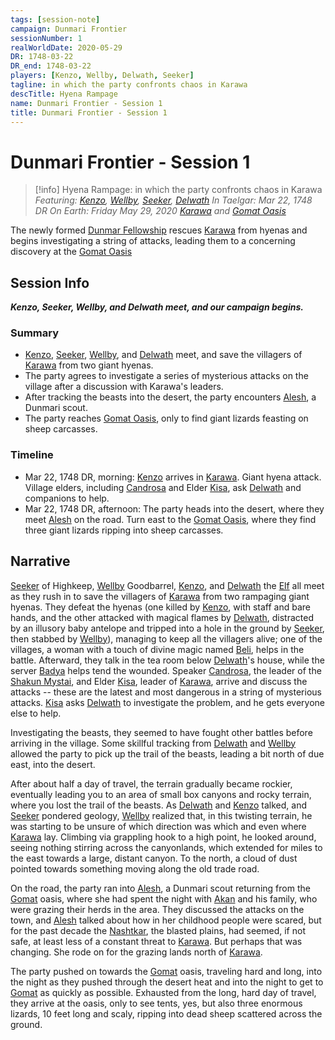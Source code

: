 ```yaml
---
tags: [session-note]
campaign: Dunmari Frontier
sessionNumber: 1
realWorldDate: 2020-05-29
DR: 1748-03-22
DR_end: 1748-03-22
players: [Kenzo, Wellby, Delwath, Seeker]
tagline: in which the party confronts chaos in Karawa
descTitle: Hyena Rampage
name: Dunmari Frontier - Session 1
title: Dunmari Frontier - Session 1
---
```

# Dunmari Frontier - Session 1

>[!info] Hyena Rampage: in which the party confronts chaos in Karawa
> *Featuring: [Kenzo](<../../../people/pcs/dunmar-fellowship/kenzo.md>), [Wellby](<../../../people/pcs/dunmar-fellowship/wellby.md>), [Seeker](<../../../people/pcs/dunmar-fellowship/seeker.md>), [Delwath](<../../../people/pcs/dunmar-fellowship/delwath.md>)*
> *In Taelgar: Mar 22, 1748 DR*
> *On Earth: Friday May 29, 2020*
> *[Karawa](<../../../gazetteer/greater-dunmar/realms/dunmar/eastern-dunmar/karawa.md>) and [Gomat Oasis](<../../../gazetteer/greater-dunmar/dunmari-basin/gomat.md>)*

The newly formed [Dunmar Fellowship](<../../../people/pcs/dunmar-fellowship/dunmar-fellowship.md>) rescues [Karawa](<../../../gazetteer/greater-dunmar/realms/dunmar/eastern-dunmar/karawa.md>) from hyenas and begins investigating a string of attacks, leading them to a concerning discovery at the [Gomat Oasis](<../../../gazetteer/greater-dunmar/dunmari-basin/gomat.md>)
## Session Info

***Kenzo, Seeker, Wellby, and Delwath meet, and our campaign begins.***
### Summary
- [Kenzo](<../../../people/pcs/dunmar-fellowship/kenzo.md>), [Seeker](<../../../people/pcs/dunmar-fellowship/seeker.md>), [Wellby](<../../../people/pcs/dunmar-fellowship/wellby.md>), and [Delwath](<../../../people/pcs/dunmar-fellowship/delwath.md>) meet, and save the villagers of [Karawa](<../../../gazetteer/greater-dunmar/realms/dunmar/eastern-dunmar/karawa.md>) from two giant hyenas.
- The party agrees to investigate a series of mysterious attacks on the village after a discussion with Karawa's leaders.
- After tracking the beasts into the desert, the party encounters [Alesh](<../../../people/dunmari/alesh.md>), a Dunmari scout.
- The party reaches [Gomat Oasis](<../../../gazetteer/greater-dunmar/dunmari-basin/gomat.md>), only to find giant lizards feasting on sheep carcasses.
### Timeline
- Mar 22, 1748 DR, morning: [Kenzo](<../../../people/pcs/dunmar-fellowship/kenzo.md>) arrives in [Karawa](<../../../gazetteer/greater-dunmar/realms/dunmar/eastern-dunmar/karawa.md>). Giant hyena attack. Village elders, including [Candrosa](<../../../people/dunmari/candrosa.md>) and Elder [Kisa](<../../../people/dunmari/kisa.md>), ask [Delwath](<../../../people/pcs/dunmar-fellowship/delwath.md>) and companions to help. 
- Mar 22, 1748 DR, afternoon: The party heads into the desert, where they meet [Alesh](<../../../people/dunmari/alesh.md>) on the road.  Turn east to the [Gomat Oasis](<../../../gazetteer/greater-dunmar/dunmari-basin/gomat.md>), where they find three giant lizards ripping into sheep carcasses.
## Narrative
[Seeker](<../../../people/pcs/dunmar-fellowship/seeker.md>) of Highkeep, [Wellby](<../../../people/pcs/dunmar-fellowship/wellby.md>) Goodbarrel, [Kenzo](<../../../people/pcs/dunmar-fellowship/kenzo.md>), and [Delwath](<../../../people/pcs/dunmar-fellowship/delwath.md>) the [Elf](<../../../species/children-of-the-embodied-gods/elves/elves.md>) all meet as they rush in to save the villagers of [Karawa](<../../../gazetteer/greater-dunmar/realms/dunmar/eastern-dunmar/karawa.md>) from two rampaging giant hyenas. They defeat the hyenas (one killed by [Kenzo](<../../../people/pcs/dunmar-fellowship/kenzo.md>), with staff and bare hands, and the other attacked with magical flames by [Delwath](<../../../people/pcs/dunmar-fellowship/delwath.md>), distracted by an illusory baby antelope and tripped into a hole in the ground by [Seeker](<../../../people/pcs/dunmar-fellowship/seeker.md>), then stabbed by [Wellby](<../../../people/pcs/dunmar-fellowship/wellby.md>)), managing to keep all the villagers alive; one of the villages, a woman with a touch of divine magic named [Beli](<../../../people/dunmari/beli.md>), helps in the battle. Afterward, they talk in the tea room below [Delwath](<../../../people/pcs/dunmar-fellowship/delwath.md>)'s house, while the server [Badya](<../../../people/dunmari/badya.md>) helps tend the wounded. Speaker [Candrosa](<../../../people/dunmari/candrosa.md>), the leader of the [Shakun Mystai](<../../../groups/dunmari-mystery-cults/shakun-mystai.md>), and Elder [Kisa](<../../../people/dunmari/kisa.md>), leader of [Karawa](<../../../gazetteer/greater-dunmar/realms/dunmar/eastern-dunmar/karawa.md>), arrive and discuss the attacks -- these are the latest and most dangerous in a string of mysterious attacks. [Kisa](<../../../people/dunmari/kisa.md>) asks [Delwath](<../../../people/pcs/dunmar-fellowship/delwath.md>) to investigate the problem, and he gets everyone else to help.

Investigating the beasts, they seemed to have fought other battles before arriving in the village. Some skillful tracking from [Delwath](<../../../people/pcs/dunmar-fellowship/delwath.md>) and [Wellby](<../../../people/pcs/dunmar-fellowship/wellby.md>) allowed the party to pick up the trail of the beasts, leading a bit north of due east, into the desert.

After about half a day of travel, the terrain gradually became rockier, eventually leading you to an area of small box canyons and rocky terrain, where you lost the trail of the beasts. As [Delwath](<../../../people/pcs/dunmar-fellowship/delwath.md>) and [Kenzo](<../../../people/pcs/dunmar-fellowship/kenzo.md>) talked, and [Seeker](<../../../people/pcs/dunmar-fellowship/seeker.md>) pondered geology, [Wellby](<../../../people/pcs/dunmar-fellowship/wellby.md>) realized that, in this twisting terrain, he was starting to be unsure of which direction was which and even where [Karawa](<../../../gazetteer/greater-dunmar/realms/dunmar/eastern-dunmar/karawa.md>) lay. Climbing via grappling hook to a high point, he looked around, seeing nothing stirring across the canyonlands, which extended for miles to the east towards a large, distant canyon. To the north, a cloud of dust pointed towards something moving along the old trade road.

On the road, the party ran into [Alesh](<../../../people/dunmari/alesh.md>), a Dunmari scout returning from the [Gomat](<../../../gazetteer/greater-dunmar/dunmari-basin/gomat.md>) oasis, where she had spent the night with [Akan](<../../../people/dunmari/akan.md>) and his family, who were grazing their herds in the area. They discussed the attacks on the town, and [Alesh](<../../../people/dunmari/alesh.md>) talked about how in her childhood people were scared, but for the past decade the [Nashtkar](<../../../gazetteer/greater-dunmar/dunmari-basin/nashtkar.md>), the blasted plains, had seemed, if not safe, at least less of a constant threat to [Karawa](<../../../gazetteer/greater-dunmar/realms/dunmar/eastern-dunmar/karawa.md>). But perhaps that was changing. She rode on for the grazing lands north of [Karawa](<../../../gazetteer/greater-dunmar/realms/dunmar/eastern-dunmar/karawa.md>).

The party pushed on towards the [Gomat](<../../../gazetteer/greater-dunmar/dunmari-basin/gomat.md>) oasis, traveling hard and long, into the night as they pushed through the desert heat and into the night to get to [Gomat](<../../../gazetteer/greater-dunmar/dunmari-basin/gomat.md>) as quickly as possible. Exhausted from the long, hard day of travel, they arrive at the oasis, only to see tents, yes, but also three enormous lizards, 10 feet long and scaly, ripping into dead sheep scattered across the ground.
